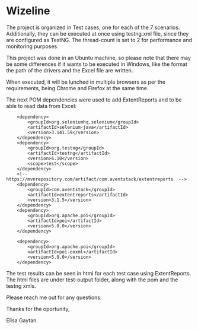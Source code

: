 # Wizeline

The project is organized in Test cases, one for each of the 7 scenarios. 
Additionally, they can be executed at once using testng.xml file, since they are configured as TestNG. The thread-count is set to 2 for 
performance and monitoring purposes. 

This project was done in an Ubuntu machine, so please note that there may be some differences if it wants to be executed in Windows, 
like the format the path of the drivers and the Excel file are written. 

When executed, it will be lunched in multiple browsers as per the requirements, being Chrome and Firefox at the same time.

The next POM dependencies were used to add ExtentReports and to be able to read data from Excel:


		<dependency>
			<groupId>org.seleniumhq.selenium</groupId>
			<artifactId>selenium-java</artifactId>
			<version>3.141.59</version>
		</dependency>
		<dependency>
			<groupId>org.testng</groupId>
			<artifactId>testng</artifactId>
			<version>6.10</version>
			<scope>test</scope>
		</dependency>
		<!--  https://mvnrepository.com/artifact/com.aventstack/extentreports  -->
		<dependency>
			<groupId>com.aventstack</groupId>
			<artifactId>extentreports</artifactId>
			<version>3.1.5</version>
		</dependency>
		<dependency>
			<groupId>org.apache.poi</groupId>
			<artifactId>poi</artifactId>
			<version>5.0.0</version>
		</dependency>
<!--  https://mvnrepository.com/artifact/org.apache.poi/poi-ooxml  -->
		<dependency>
			<groupId>org.apache.poi</groupId>
			<artifactId>poi-ooxml</artifactId>
			<version>5.0.0</version>
		</dependency>
</dependencies>

The test results can be seen in html for each test case using ExtentReports. The html files are under test-output folder, along with the pom and the testng xmls.

Please reach me out for any questions.

Thanks for the oportunity,

Elisa Gaytan.
